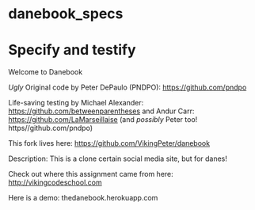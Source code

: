 danebook_specs
==============

Specify and testify
=======


Welcome to Danebook


_Ugly_ Original code by Peter DePaulo (PNDPO): https://github.com/pndpo

Life-saving testing by Michael Alexander: https://github.com/betweenparentheses
and Andur Carr: https://github.com/LaMarseillaise
(and _possibly_ Peter too! https//github.com/pndpo)

This fork lives here: https://github.com/VikingPeter/danebook

Description:
This is a clone certain social media site, but for danes!

Check out where this assignment came from here:
http://vikingcodeschool.com

Here is a demo: thedanebook.herokuapp.com